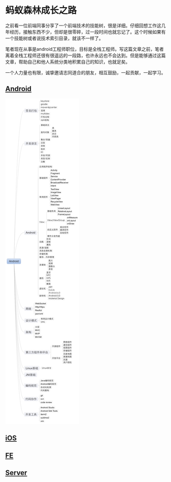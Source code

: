 # 蚂蚁森林成长之路

之前看一位前端同事分享了一个前端技术的技能树，很是详细。仔细回想工作这几年经历，接触东西不少，但却是很零碎，过一段时间也就忘记了。这个时候如果有一个技能树或者说技术索引目录，就该不一样了。

笔者现在从事是android工程师职位，目标是全栈工程师。写这篇文章之前，笔者离着全栈工程师还很有很遥远的一段路，也许永远也不会达到。但是能够通过这篇文章，帮助自己和他人系统分类地积累自己的知识，也就足矣。

一个人力量也有限，诚挚邀请志同道合的朋友，相互鼓励，一起贡献，一起学习。


## [Android](https://github.com/czhzero/skill_tree/blob/master/android/Android_Tree.md)

![Android技能树](https://github.com/czhzero/skill_tree/blob/master/android/Android_Tree.png)


## [iOS]()


## [FE]()


## [Server]()

